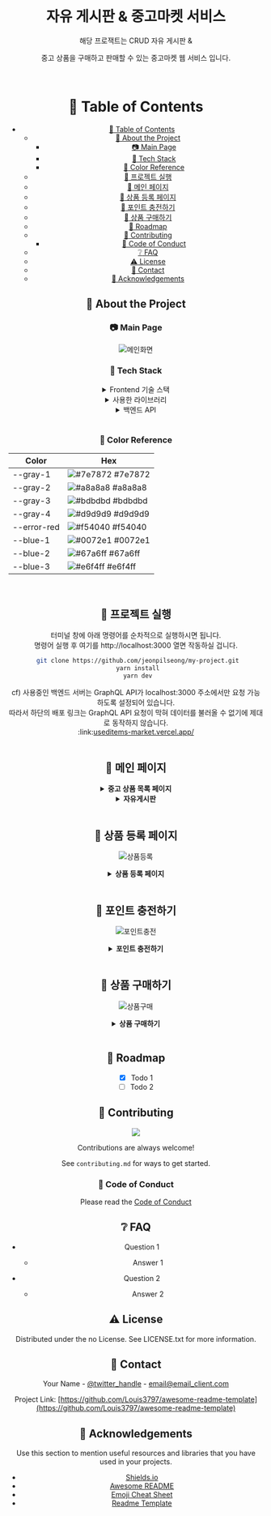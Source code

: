 <div align="center">
  <h1>자유 게시판 & 중고마켓 서비스</h1>
  
  <p>해당 프로잭트는 CRUD 자유 게시판 &</p>
	<p>중고 상품을 구매하고 판매할 수 있는 중고마켓 웹 서비스 입니다.</P>
  
<br />

<!-- Table of Contents -->

# :notebook_with_decorative_cover: Table of Contents

- [:notebook_with_decorative_cover: Table of Contents](#notebook_with_decorative_cover-table-of-contents)
  - [:star2: About the Project](#star2-about-the-project)
    - [:camera: Main Page](#camera-main-page)
    - [:space_invader: Tech Stack](#space_invader-tech-stack)
    - [:art: Color Reference](#art-color-reference)
  - [:toolbox: 프로젝트 실행](#toolbox-프로젝트-실행)
  - [:eyes: 메인 페이지](#eyes-메인-페이지)
  - [:eyes: 상품 등록 페이지](#eyes-상품-등록-페이지)
  - [:eyes: 포인트 충전하기](#eyes-포인트-충전하기)
  - [:eyes: 상품 구매하기](#eyes-상품-구매하기)
  - [:compass: Roadmap](#compass-roadmap)
  - [:wave: Contributing](#wave-contributing)
    - [:scroll: Code of Conduct](#scroll-code-of-conduct)
  - [:grey_question: FAQ](#grey_question-faq)
  - [:warning: License](#warning-license)
  - [:handshake: Contact](#handshake-contact)
  - [:gem: Acknowledgements](#gem-acknowledgements)

<!-- About the Project -->

## :star2: About the Project

<!-- Screenshots -->

### :camera: Main Page

![메인화면](https://github.com/jeonpilseong/my-project/blob/main/public/readme/메인페이지.webp)

<!-- TechStack -->

### :space_invader: Tech Stack

<details>
  <summary>Frontend 기술 스택</summary>
  <ul>
    <a href="https://reactjs.org/" >React.js v17.0.2</a>
    </br><a href="https://nextjs.org/" >Next.js v12.1.0</a>
    </br><a href="https://www.typescriptlang.org/" >Typescript</a>
		</br><a href="https://emotion.sh/docs/introduction" >Emotion v11.11.0</a>
    </br><a href="https://ant.design//" >Ant Desin v5.6.0</a>
		</br><a href="https://graphql.org/" >QraphQL v16.6.0</a>
		</br><a href="https://recoiljs.org/ko/" >Recoil v0.7.7</a>
		</br><a href="https://vercel.com/" >Vercel</a>
  </ul>
</details>

<details>
  <summary>사용한 라이브러리</summary>
  <ul>
    <a href="https://www.npmjs.com/package/yup/" >yup : 유효성 검사</a>
    </br><a href="https://www.react-hook-form.com//" >react-hook-form : 비제어 컴포넌트 제어</a>
    </br><a href="https://www.apollographql.com/docs/react/" >apollo-client : GraphQL 세팅</a>
    </br><a href="https://www.npmjs.com/package/@graphql-codegen/core" >GraphQL-Codegen : API 응답 데이터 타입</a>
    </br><a href="https://www.npmjs.com/package/react-daum-postcode/" >react-daum-postcode : 다음 주소 검색</a>
		</br><a href="https://apis.map.kakao.com/web/guide/" >kakao-maps-api : 카카오맵</a>
    </br><a href="https://www.npmjs.com/package/react-player" >react-player : 비디오 플레이어</a>    
    </br><a href="https://eslint.org/" >eslint : 협업 시 코드 규칙 정하기</a>
    </br><a href="https://prettier.io/" >prettier : 코드 formatter</a>
		</br><a href="https://www.npmjs.com/package/react-infinite-scroller" >react-infinite-scroller : 무한스크롤</a>
		</br><a href="https://www.npmjs.com/package/apollo-upload-client" >apollo-upload-client : 이미지 업로드 url 불러오기</a>
		</br><a href="https://www.npmjs.com/package/react-quill" >react-quill : 웹 에디터</a>
		</br><a href="https://developers.portone.io/docs/ko/readme" >PortOne : 결제 연동 대행사</a>
  </ul>
</details>

<details>
	<summary>백엔드 API</summary>
	<ul>
		<a href="https://backendonline.codebootcamp.co.kr/graphql" >PlayGround : GraphQL API</a>
	</ul>
</details>
</br>

<!-- Color Reference -->

### :art: Color Reference

| Color       | Hex                                                              |
| ----------- | ---------------------------------------------------------------- |
| --gray-1    | ![#7e7872](https://via.placeholder.com/10/e6f4ff?text=+) #7e7872 |
| --gray-2    | ![#a8a8a8](https://via.placeholder.com/10/a8a8a8?text=+) #a8a8a8 |
| --gray-3    | ![#bdbdbd](https://via.placeholder.com/10/bdbdbd?text=+) #bdbdbd |
| --gray-4    | ![#d9d9d9](https://via.placeholder.com/10/d9d9d9?text=+) #d9d9d9 |
| --error-red | ![#f54040](https://via.placeholder.com/10/f54040?text=+) #f54040 |
| --blue-1    | ![#0072e1](https://via.placeholder.com/10/0072e1?text=+) #0072e1 |
| --blue-2    | ![#67a6ff](https://via.placeholder.com/10/67a6ff?text=+) #67a6ff |
| --blue-3    | ![#e6f4ff](https://via.placeholder.com/10/e6f4ff?text=+) #e6f4ff |

</br>

<!-- Getting Started -->

## :toolbox: 프로젝트 실행

터미널 창에 아래 명령어를 순차적으로 실행하시면 됩니다.
</br>명령어 실행 후 여기를 http://localhost:3000 열면 작동하실 겁니다.

```bash
 git clone https://github.com/jeonpilseong/my-project.git
 yarn install
 yarn dev
```

<p></p>cf) 사용중인 백엔드 서버는 GraphQL API가 localhost:3000 주소에서만 요청 가능하도록 설정되어 있습니다.
</br>따라서 하단의 배포 링크는 GraphQL API 요청이 막혀 데이터를 불러올 수 없기에 제대로 동작하지 않습니다.
</br>:link:<a href="https://useditems-market.vercel.app/">useditems-market.vercel.app/</a>
</br>
</br>
<!-- Usage -->

## :eyes: 메인 페이지

<details> 
  <summary><strong>중고 상품 목록 페이지</strong></summary>
  <ol>
    <li>무한스크롤을 이용해 상품 목록들을 보여줍니다.</li>
    <li>유저가 많이 찜한 상품 순서로 베스트 상품이 보여집니다.</li>
    <li>검색창에 상품 제목을 검색할 수 있습니다.</li>
    <li>상품 조회 시 오른쪽 사이드에 최근에 본 상품이 담겨집니다.</li>
  </ol>
</details>

<details>
  <summary><strong>자유게시판</strong></summary>
  <ol>
    <li>페이지네이션을 이용해 자유 게시판 목록들을 보여줍니다.</li>
    <li>검색창에 게시글 제목과 날짜를 검색할 수 있습니다.</li>
  </ol>
</details>
</br>

## :eyes: 상품 등록 페이지

![상품등록](https://github.com/jeonpilseong/my-project/blob/main/public/readme/상품등록페이지.webp)

<details>
  <summary><strong>상품 등록 페이지</strong></summary>
  <ol>
    <li>로그인한 뒤 상단에 상품 등록 버튼을 누르면 상품 등록 페이지로 이동합니다.</li>
    <li>상품내용을 작성할 때 웹 에디터를 이용해 글씨 크기와 폰트를 바꿀 수 있습니다.</li>
    <li>사진 첨부 시 여러 사진을 첨부할 수 있습니다.</li>
    <li>다음 주소창에 주소를 검색한 뒤 카카오 맵으로 해당 주소의 위치를 보여줄 수 있습니다.</li>
  </ol>
</details>
</br>

## :eyes: 포인트 충전하기

![포인트충전](https://github.com/jeonpilseong/my-project/blob/main/public/readme/포인트충전.gif)

<details>
  <summary><strong>포인트 충전하기</strong></summary>
  <ol>
    <li>드롭다운으로 충전할 포인트를 선택합니다.</li>
    <li>카카오페이로 충전을 마치면 상단 프로필에서 충전 포인트를 확인할 수 있습니다.</li>
  </ol>
</details>
</br>

## :eyes: 상품 구매하기

![상품구매](https://github.com/jeonpilseong/my-project/blob/main/public/readme/상품구매.webp)

<details>
  <summary><strong>상품 구매하기</strong></summary>
  <ol>
    <li>충전된 포인트로 상품을 구매할 수 있습니다.</li>
    <li>상품 구매 시 마이페이지에서 구매 목록을 볼 수 있습니다.</li>
  </ol>
</details>
</br>

<!-- Roadmap -->

## :compass: Roadmap

- [x] Todo 1
- [ ] Todo 2

<!-- Contributing -->

## :wave: Contributing

<a href="https://github.com/Louis3797/awesome-readme-template/graphs/contributors">
  <img src="https://contrib.rocks/image?repo=Louis3797/awesome-readme-template" />
</a>

Contributions are always welcome!

See `contributing.md` for ways to get started.

<!-- Code of Conduct -->

### :scroll: Code of Conduct

Please read the [Code of Conduct](https://github.com/Louis3797/awesome-readme-template/blob/master/CODE_OF_CONDUCT.md)

<!-- FAQ -->

## :grey_question: FAQ

- Question 1

  - Answer 1

- Question 2

  - Answer 2

<!-- License -->

## :warning: License

Distributed under the no License. See LICENSE.txt for more information.

<!-- Contact -->

## :handshake: Contact

Your Name - [@twitter_handle](https://twitter.com/twitter_handle) - email@email_client.com

Project Link: [https://github.com/Louis3797/awesome-readme-template](https://github.com/Louis3797/awesome-readme-template)

<!-- Acknowledgments -->

## :gem: Acknowledgements

Use this section to mention useful resources and libraries that you have used in your projects.

- [Shields.io](https://shields.io/)
- [Awesome README](https://github.com/matiassingers/awesome-readme)
- [Emoji Cheat Sheet](https://github.com/ikatyang/emoji-cheat-sheet/blob/master/README.md#travel--places)
- [Readme Template](https://github.com/othneildrew/Best-README-Template)
